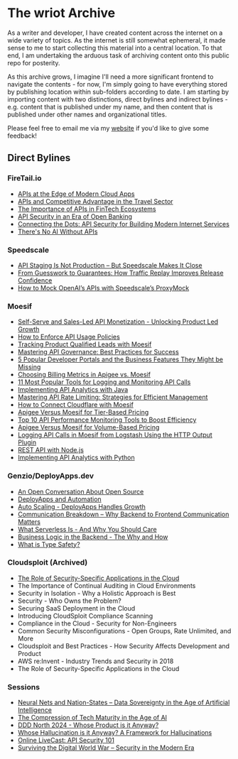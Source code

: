 # The wriot Archive
As a writer and developer, I have created content across the internet on a wide variety of topics. As the internet is still somewhat ephemeral, it made sense to me to start collecting this material into a central location. To that end, I am undertaking the arduous task of archiving content onto this public repo for posterity. 

As this archive grows, I imagine I'll need a more significant frontend to navigate the contents - for now, I'm simply going to have everything stored by publishing location within sub-folders according to date. I am starting by importing content with two distinctions, direct bylines and indirect bylines - e.g. content that is published under my name, and then content that is published under other names and organizational titles.

Please feel free to email me via my [website](https://www.kristophermsandoval.com/scheduling) if you'd like to give some feedback!

## Direct Bylines
### FireTail.io
* [APIs at the Edge of Modern Cloud Apps](https://www.firetail.ai/blog/apis-at-the-edge-of-modern-cloud-apps)
* [APIs and Competitive Advantage in the Travel Sector](https://www.firetail.ai/blog/competitive-edge-travel)
* [The Importance of APIs in FinTech Ecosystems](https://www.firetail.ai/blog/the-importance-of-apis-in-fintech-ecosystems)
* [API Security in an Era of Open Banking](https://www.firetail.ai/blog/api-security-in-an-era-of-open-banking)
* [Connecting the Dots: API Security for Building Modern Internet Services](https://www.firetail.ai/blog/connecting-the-dots-api-security-for-building-modern-internet-services)
* [There's No AI Without APIs](https://www.firetail.ai/blog/theres-no-ai-without-apis)
### Speedscale
* [API Staging Is Not Production – But Speedscale Makes It Close](https://speedscale.com/blog/api-staging-is-not-production-but-speedscale-makes-it-close/)
* [From Guesswork to Guarantees: How Traffic Replay Improves Release Confidence](https://speedscale.com/blog/from-guesswork-to-guarantees-how-traffic-replay-improves-release-confidence/)
* [How to Mock OpenAI’s APIs with Speedscale’s ProxyMock](https://speedscale.com/blog/how-to-mock-openais-apis-with-speedscales-proxymock/)
### Moesif
* [Self-Serve and Sales-Led API Monetization - Unlocking Product Led Growth](https://www.moesif.com/blog/api-monetization/api-strategy/Self-Serve-and-Sales-Led-API-Monetization-Unlocking-Product-Led-Growth/)
* [How to Enforce API Usage Policies](https://www.moesif.com/blog/api-monetization/api-strategy/How-to-Enforce-API-Usage-Policies/)
* [Tracking Product Qualified Leads with Moesif](https://www.moesif.com/blog/api-monetization/api-strategy/Tracking-Product-Qualified-Leads-with-Moesif/)
* [Mastering API Governance: Best Practices for Success](https://www.moesif.com/blog/technical/api-development/Mastering-API-Governance-Best-Practices-for-Success/)
* [5 Popular Developer Portals and the Business Features They Might be Missing](https://www.moesif.com/blog/api-product-management/api-strategy/5-Popular-Developer-Portals-and-the-Business-Features-They-Might-Be-Missing/)
* [Choosing Billing Metrics in Apigee vs. Moesif](https://www.moesif.com/blog/api-monetization/api-strategy/API-Billing/)
* [11 Most Popular Tools for Logging and Monitoring API Calls](https://www.moesif.com/blog/api-analytics/api-strategy/11-Most-Popular-Tools-for-Logging-and-Monitoring/)
* [Implementing API Analytics with Java](https://www.moesif.com/blog/api-monetization/api-strategy/Implementing-API-analytics-with-Java/)
* [Mastering API Rate Limiting: Strategies for Efficient Management](https://www.moesif.com/blog/technical/api-development/Mastering-API-Rate-Limiting-Strategies-for-Efficient-Management/)
* [How to Connect Cloudflare with Moesif](https://www.moesif.com/blog/api-monetization/api-strategy/How-to-Connect-Cloudflare-with-Moesif/)
* [Apigee Versus Moesif for Tier-Based Pricing](https://www.moesif.com/blog/api-monetization/api-strategy/Tier-Based-Pricing/)
* [Top 10 API Performance Monitoring Tools to Boost Efficiency](https://www.moesif.com/blog/technical/api-development/Top-10-API-Performance-Monitoring-Tools-to-Boost-Efficiency/)
* [Apigee Versus Moesif for Volume-Based Pricing](https://www.moesif.com/blog/api-monetization/api-strategy/Volume-Based-Pricing/)
* [Logging API Calls in Moesif from Logstash Using the HTTP Output Plugin](https://www.moesif.com/blog/api-monetization/api-strategy/Logging-API-Calls-in-Moesif-from-Logstash-Using-the-HTTP-Output-Plugin/)
* [REST API with Node.js](https://www.moesif.com/blog/api-monetization/api-strategy/REST-API-with-node-.-js/)
* [Implementing API Analytics with Python](https://www.moesif.com/blog/api-monetization/api-strategy/Implementing-API-analytics-with-Python/)

### Genzio/DeployApps.dev
* [An Open Conversation About Open Source](https://deployapps.dev/blog/an-open-conversation-about-open-source/)
* [DeployApps and Automation](https://deployapps.dev/blog/deployapps-and-automation/)
* [Auto Scaling - DeployApps Handles Growth](https://deployapps.dev/blog/effortless-scaling-genezio-handles-growth/)
* [Communication Breakdown – Why Backend to Frontend Communication Matters](https://deployapps.dev/blog/communication-breakdown-why-backend-to-frontend-communication-matters/)
* [What Serverless Is - And Why You Should Care](https://deployapps.dev/blog/what-serverless-is/)
* [Business Logic in the Backend - The Why and How](https://deployapps.dev/blog/business-logic-in-the-backend-the-why-and-how/)
* [What is Type Safety?](https://deployapps.dev/blog/what-is-type-safety/)

### Cloudsploit (Archived)
* [The Role of Security-Specific Applications in the Cloud](https://github.com/KristopherLeads/wriot/blob/main/Content%20Archive/The%20Role%20of%20Security-Specific%20Applications%20in%20the%20Cloud.md)
* The Importance of Continual Auditing in Cloud Environments
* Security in Isolation - Why a Holistic Approach is Best
* Security - Who Owns the Problem?
* Securing SaaS Deployment in the Cloud
* Introducing CloudSploit Compliance Scanning
* Compliance in the Cloud - Security for Non-Engineers
* Common Security Misconfigurations - Open Groups, Rate Unlimited, and More
* Cloudsploit and Best Practices - How Security Affects Development and Product
* AWS re:Invent - Industry Trends and Security in 2018
* The Role of Security-Specific Applications in the Cloud

### Sessions
* [Neural Nets and Nation-States – Data Sovereignty in the Age of Artificial Intelligence](https://nordicapis.com/sessions/neural-nets-and-nation-states-data-sovereignty-in-the-age-of-artificial-intelligence/)
* [The Compression of Tech Maturity in the Age of AI](https://nordicapis.com/sessions/the-compression-of-tech-maturity-in-the-age-of-ai/)
* [DDD North 2024 - Whose Product is it Anyway?](https://www.dddnorth.co.uk/sessions)
* [Whose Hallucination is it Anyway? A Framework for Hallucinations](https://www.kristophermsandoval.com/events/2025-the-big-cornish-tech-showcase)
* [Online LiveCast: API Security 101](https://nordicapis.com/events/online-livecast-api-security-101-nordic-apis/)
* [Surviving the Digital World War – Security in the Modern Era](https://nordicapis.com/sessions/surviving-digital-world-war-security-modern-era/)
